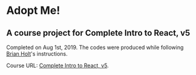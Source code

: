 # Adopt Me!

## A course project for Complete Intro to React, v5

Completed on Aug 1st, 2019. The codes were produced while following [Brian Holt](https://github.com/btholt)'s instructions.

Course URL: [Complete Intro to React, v5](https://frontendmasters.com/courses/complete-react-v5/).

